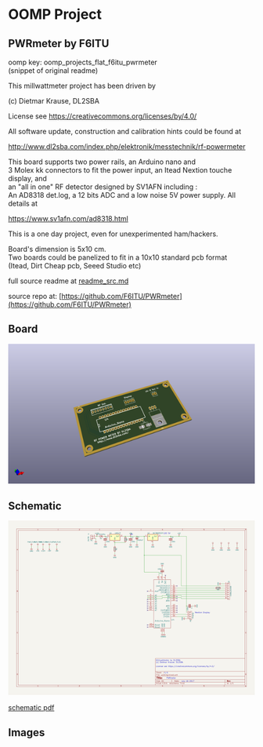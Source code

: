 # OOMP Project  
## PWRmeter  by F6ITU  
  
oomp key: oomp_projects_flat_f6itu_pwrmeter  
(snippet of original readme)  
  
This millwattmeter project has been driven by   
  
(c) Dietmar Krause, DL2SBA  
  
License see https://creativecommons.org/licenses/by/4.0/  
  
All software update, construction and calibration hints could be found at   
  
http://www.dl2sba.com/index.php/elektronik/messtechnik/rf-powermeter  
  
This board  supports two power rails, an Arduino nano and   
3 Molex kk connectors to fit the power input, an Itead Nextion touche display, and  
an "all in one" RF detector designed by SV1AFN including :   
An AD8318 det.log, a 12 bits ADC and a low noise 5V power supply. All details at   
  
https://www.sv1afn.com/ad8318.html  
  
This is a one day project, even for unexperimented ham/hackers.   
  
Board's dimension is 5x10 cm.   
Two boards could be panelized to fit in a 10x10 standard pcb format  
(Itead, Dirt Cheap pcb, Seeed Studio etc)   
  
  
  
  full source readme at [readme_src.md](readme_src.md)  
  
source repo at: [https://github.com/F6ITU/PWRmeter](https://github.com/F6ITU/PWRmeter)  
## Board  
  
[![working_3d.png](working_3d_600.png)](working_3d.png)  
## Schematic  
  
[![working_schematic.png](working_schematic_600.png)](working_schematic.png)  
  
[schematic pdf](working_schematic.pdf)  
## Images  
